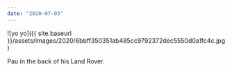 ```yaml
---
date: "2020-07-03"
---
```


![yo yo]({{ site.baseurl }}/assets/images/2020/6bbff350351ab485cc9792372dec5550d0a1fc4c.jpg)

Pau in the back of his Land Rover.
